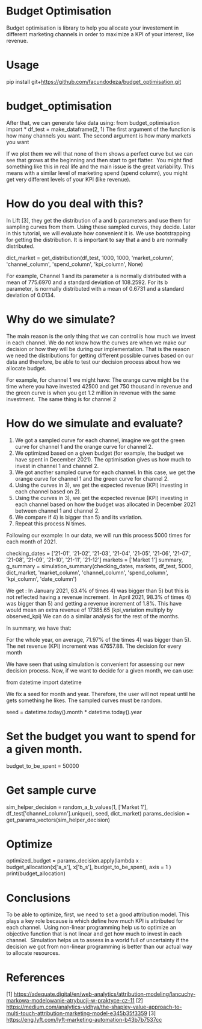 # Budget Optimisation
Budget optimisation is library to help you allocate your investement in different marketing channels in order to maximize a KPI of your interest, like revenue. 

# Usage 
pip install git+https://github.com/facundodeza/budget_optimisation.git

# budget_optimisation

After that, we can generate fake data using:
from budget_optimisation import *
df_test = make_dataframe(2, 1)
The first argument of the function is how many channels you want. The second argument is how many markets you want

If we plot them we will that none of them shows a perfect curve but we can see that grows at the beginning and then start to get flatter. 
You might find something like this in real life and the main issue is the great variability. This means with a similar level of marketing spend (spend column), you might get very different levels of your KPI (like revenue).

# How do you deal with this? 

In Lift [3], they get the distribution of a and b parameters and use them for sampling curves from them. Using these sampled curves, they decide. Later in this tutorial, we will evaluate how convenient it is.
We use bootstrapping for getting the distribution. It is important to say that a and b are normally distributed.

dict_market = get_distribution(df_test, 1000, 1000, 'market_column', 'channel_column', 'spend_column', 'kpi_column', None)

For example, Channel 1 and its parameter a is normally distributed with a mean of 775.6970 and a standard deviation of 108.2592. For its b parameter, is normally distributed with a mean of 0.6731 and a standard deviation of 0.0134. 

# Why do we simulate?
The main reason is the only thing that we can control is how much we invest in each channel. We do not know how the curves are when we make our decision or how they will be during our implementation. That is the reason we need the distributions for getting different possible curves based on our data and therefore, be able to test our decision process about how we allocate budget.

For example, for channel 1 we might have:
The orange curve might be the time where you have invested 42500 and get 750 thousand in revenue and the green curve is when you get 1.2 million in revenue with the same investment. 
The same thing is for channel 2

# How do we simulate and evaluate?
1) We got a sampled curve for each channel, imagine we got the green curve for channel 1 and the orange curve for channel 2. 
2) We optimized based on a given budget (for example, the budget we have spent in December 2021). The optimisation gives us how much to invest in channel 1 and channel 2.
3) We got another sampled curve for each channel. In this case, we get the orange curve for channel 1 and the green curve for channel 2.
4) Using the curves in 3), we get the expected revenue (KPI) investing in each channel based on 2). 
5) Using the curves in 3), we get the expected revenue (KPI) investing in each channel based on how the budget was allocated in December 2021 between channel 1 and channel 2.
6) We compare if 4) is bigger than 5) and its variation.
7) Repeat this process N times. 

Following our example:
In our data, we will run this process 5000 times for each month of 2021.

checking_dates = ['21-01', '21-02', '21-03', '21-04', '21-05', '21-06', '21-07', '21-08', '21-09', '21-10', '21-11', '21-12']
markets = ['Market 1']
summary, g_summary = simulation_summary(checking_dates, markets, df_test, 5000, dict_market, 'market_column', 'channel_column', 'spend_column', 'kpi_column', 'date_column')

We get :
In January 2021, 63.4% of times 4) was bigger than 5) but this is not reflected having a revenue increment. 
In April 2021, 98.3% of times 4) was bigger than 5) and getting a revenue increment of 1.8%. This have would mean an extra revenue of 17385.65 (kpi_variation multiply by observed_kpi)
We can do a similar analysis for the rest of the months.

In summary, we have that:

For the whole year, on average, 71.97% of the times 4) was bigger than 5). The net revenue (KPI) increment was 47657.88.
The decision for every month

We have seen that using simulation is convenient for assessing our new decision process. Now, if we want to decide for a given month, we can use:

from datetime import datetime

We fix a seed for month and year. Therefore, the user will not repeat until he gets something he likes. The sampled curves must be random. 

seed = datetime.today().month * datetime.today().year

# Set the budget you want to spend for a given month.
budget_to_be_spent = 50000

# Get sample curve
sim_helper_decision =  random_a_b_values(1, ['Market 1'], df_test['channel_column'].unique(), seed, dict_market) 
params_decision = get_params_vectors(sim_helper_decision)

# Optimize
optimized_budget = params_decision.apply(lambda x : budget_allocation(x['a_s'], x['b_s'], budget_to_be_spent), axis = 1 )
print(budget_allocation)

# Conclusions
To be able to optimize, first, we need to set a good attribution model. This plays a key role because is which define how much KPI is attributed for each channel. 
Using non-linear programming help us to optimize an objective function that is not linear and get how much to invest in each channel. 
Simulation helps us to assess in a world full of uncertainty if the decision we got from non-linear programming is better than our actual way to allocate resources.

# References
[1] https://adequate.digital/en/web-analytics/attribution-modeling/lancuchy-markowa-modelowanie-atrybucji-w-praktyce-cz-11
[2] https://medium.com/analytics-vidhya/the-shapley-value-approach-to-multi-touch-attribution-marketing-model-e345b35f3359
[3] https://eng.lyft.com/lyft-marketing-automation-b43b7b7537cc
